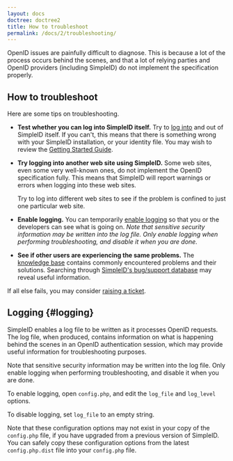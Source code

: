 ```yaml
---
layout: docs
doctree: doctree2
title: How to troubleshoot
permalink: /docs/2/troubleshooting/
---
```


OpenID issues are painfully difficult to diagnose.  This is because a lot of the process occurs behind the scenes, and that a lot of relying parties and OpenID providers (including SimpleID) do not implement the specification properly.

## How to troubleshoot

Here are some tips on troubleshooting.

- **Test whether you can log into SimpleID itself.**  Try to [log into](/docs/2/login) and out of SimpleID itself.  If you can't, this means that there is something wrong with your SimpleID installation, or your identity file.  You may wish to review the [Getting Started Guide](/docs/2/).

- **Try logging into another web site using SimpleID.** Some web sites, even some very well-known ones, do not implement the OpenID specification fully.  This means that SimpleID will report warnings or errors when logging into these web sites.

    Try to log into different web sites to see if the problem is confined to just one particular web site.

- **Enable logging.**  You can temporarily [enable logging](#logging) so that you or the developers can see what is going on. *Note that sensitive security information may be written into the log file. Only enable logging when performing troubleshooting, and disable it when you are done.*

- **See if other users are experiencing the same problems.**  The [knowledge base](https://github.com/simpleid/simpleid/issues?q=label%3Aknowledgebase) contains commonly encountered problems and their solutions.  Searching through [SimpleID's bug/support database](https://github.com/simpleid/simpleid/issues?utf8=%E2%9C%93&q=) may reveal useful information.

If all else fails, you may consider [raising a ticket](https://github.com/simpleid/simpleid/wiki/Reporting-bugs).

## Logging    {#logging}

SimpleID enables a log file to be written as it processes OpenID requests.  The log file, when produced, contains information on what is happening behind the scenes in an OpenID authentication session, which may provide useful information for troubleshooting purposes.

<div class="warning">

Note that sensitive security information may be written into the log file.  Only enable logging when performing troubleshooting, and disable it when you are done.

</div>

To enable logging, open <code>config.php</code>, and edit the <code>log_file</code> and <code>log_level</code> options.

To disable logging, set <code>log_file</code> to an empty string.

Note that these configuration options may not exist in your copy of the <code>config.php</code> file, if you have upgraded from a previous version of SimpleID.  You can safely copy these configuration options from the latest <code>config.php.dist</code> file into your <code>config.php</code> file.